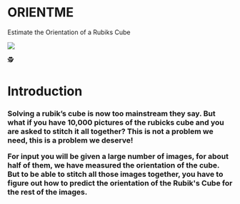 # ORIENTME
Estimate the Orientation of a Rubiks Cube


<a href="https://imgflip.com/gif/40vdhh"><img src="https://i.imgur.com/aTlNoBz.gif"></a>


🕵️ <h1><b>Introduction</b></h1>
<p><h3>
Solving a rubik’s cube is now too mainstream they say. But what if you have 10,000 pictures of the rubicks cube and you are asked to stitch it all together? This is not a problem we need, this is a problem we deserve!

For input you will be given a large number of images, for about half of them, we have measured the orientation of the cube. But to be able to stitch all those images together, you have to figure out how to predict the orientation of the Rubik's Cube for the rest of the images.
</h3></p>


